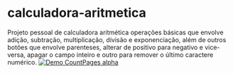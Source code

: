 # calculadora-aritmetica
Projeto pessoal de calculadora aritmética operações básicas que envolve adição, subtração, multiplicação, divisão e exponenciação, além de outros botões que envolve parenteses, alterar de positivo para negativo e vice-versa, apagar o campo inteiro e outro para remover o último caractere numérico.
[![Demo CountPages alpha](https://share.gifyoutube.com/KzB6Gb.gif)](https://www.youtube.com/watch?v=ek1j272iAmc)
